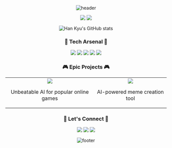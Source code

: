 <div align="center">
  
![header](https://capsule-render.vercel.app/api?type=slice&color=0:EEFF00,100:a82da8&height=300&section=header&text=Han%20Kyu&fontSize=90&fontColor=ffffff&animation=fadeIn&fontAlignY=38&desc=Cool%20AI%20Developer%20😎&descAlignY=51&descAlign=62)

<p align="center">
  <img src="https://img.shields.io/badge/AI-Developer-00FFFF?style=for-the-badge&logo=artificial-intelligence&logoColor=black"/>
  <img src="https://img.shields.io/badge/Code-Ninja-FF00FF?style=for-the-badge&logo=codio&logoColor=white"/>
</p>

<p align="center">
  <img src="https://github-readme-stats.vercel.app/api?username=hankyu&show_icons=true&theme=synthwave" alt="Han Kyu's GitHub stats" />
</p>

<h3 align="center">🚀 Tech Arsenal 🚀</h3>

<p align="center">
  <img src="https://img.shields.io/badge/Python-3776AB?style=for-the-badge&logo=python&logoColor=white" />
  <img src="https://img.shields.io/badge/TensorFlow-FF6F00?style=for-the-badge&logo=tensorflow&logoColor=white" />
  <img src="https://img.shields.io/badge/PyTorch-EE4C2C?style=for-the-badge&logo=pytorch&logoColor=white" />
  <img src="https://img.shields.io/badge/JavaScript-F7DF1E?style=for-the-badge&logo=javascript&logoColor=black" />
  <img src="https://img.shields.io/badge/React-61DAFB?style=for-the-badge&logo=react&logoColor=black" />
</p>

<h3 align="center">🎮 Epic Projects 🎮</h3>

<table align="center">
  <tr>
    <td align="center">
      <a href="https://github.com/hankyu/ai-game-bot">
        <img src="https://img.shields.io/badge/AI_Game_Bot-FF00FF?style=for-the-badge&logo=github&logoColor=white" />
      </a>
      <p>Unbeatable AI for popular online games</p>
    </td>
    <td align="center">
      <a href="https://github.com/hankyu/meme-generator">
        <img src="https://img.shields.io/badge/Meme_Generator-00FFFF?style=for-the-badge&logo=github&logoColor=black" />
      </a>
      <p>AI-powered meme creation tool</p>
    </td>
  </tr>
</table>

<h3 align="center">🤙 Let's Connect 🤙</h3>

<p align="center">
  <a href="mailto:hankyu@example.com"><img src="https://img.shields.io/badge/Email-D14836?style=for-the-badge&logo=gmail&logoColor=white"/></a>
  <a href="https://linkedin.com/in/hankyu"><img src="https://img.shields.io/badge/LinkedIn-0077B5?style=for-the-badge&logo=linkedin&logoColor=white"/></a>
  <a href="https://twitter.com/hankyu"><img src="https://img.shields.io/badge/Twitter-1DA1F2?style=for-the-badge&logo=twitter&logoColor=white"/></a>
</p>

![footer](https://capsule-render.vercel.app/api?type=slice&color=0:EEFF00,100:a82da8&height=200&section=footer&text=Code%20Hard,%20Play%20Harder&fontSize=30&fontColor=ffffff)

</div>
